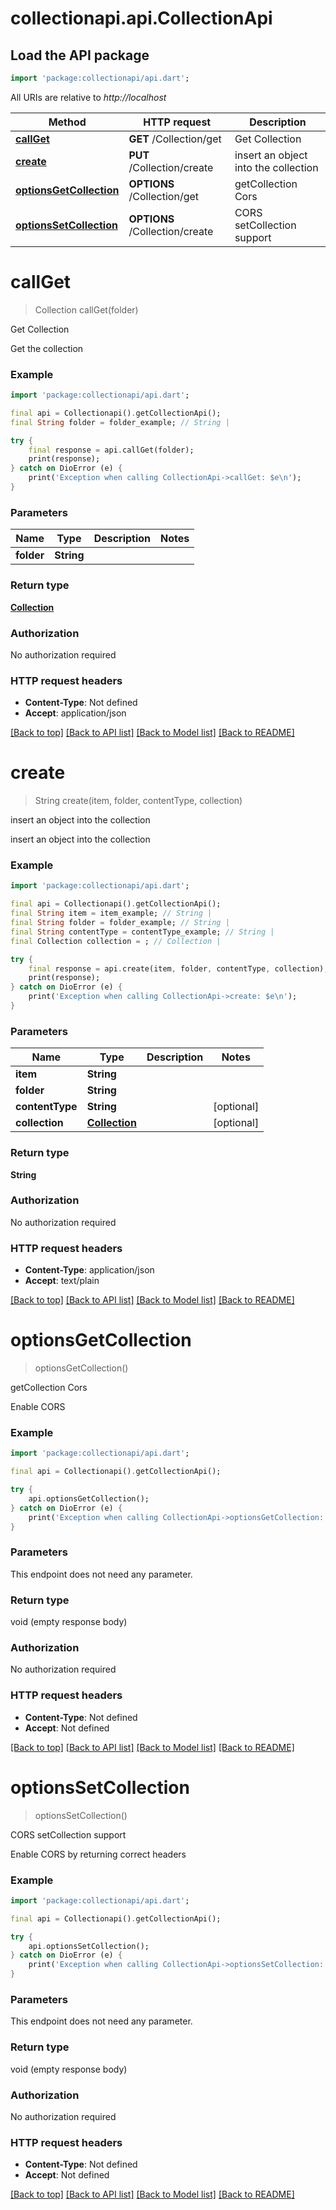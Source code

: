 # collectionapi.api.CollectionApi

## Load the API package
```dart
import 'package:collectionapi/api.dart';
```

All URIs are relative to *http://localhost*

Method | HTTP request | Description
------------- | ------------- | -------------
[**callGet**](CollectionApi.md#callget) | **GET** /Collection/get | Get Collection
[**create**](CollectionApi.md#create) | **PUT** /Collection/create | insert an object into the collection
[**optionsGetCollection**](CollectionApi.md#optionsgetcollection) | **OPTIONS** /Collection/get | getCollection Cors
[**optionsSetCollection**](CollectionApi.md#optionssetcollection) | **OPTIONS** /Collection/create | CORS setCollection support


# **callGet**
> Collection callGet(folder)

Get Collection

Get the collection 

### Example
```dart
import 'package:collectionapi/api.dart';

final api = Collectionapi().getCollectionApi();
final String folder = folder_example; // String | 

try {
    final response = api.callGet(folder);
    print(response);
} catch on DioError (e) {
    print('Exception when calling CollectionApi->callGet: $e\n');
}
```

### Parameters

Name | Type | Description  | Notes
------------- | ------------- | ------------- | -------------
 **folder** | **String**|  | 

### Return type

[**Collection**](Collection.md)

### Authorization

No authorization required

### HTTP request headers

 - **Content-Type**: Not defined
 - **Accept**: application/json

[[Back to top]](#) [[Back to API list]](../README.md#documentation-for-api-endpoints) [[Back to Model list]](../README.md#documentation-for-models) [[Back to README]](../README.md)

# **create**
> String create(item, folder, contentType, collection)

insert an object into the collection

insert an object into the collection 

### Example
```dart
import 'package:collectionapi/api.dart';

final api = Collectionapi().getCollectionApi();
final String item = item_example; // String | 
final String folder = folder_example; // String | 
final String contentType = contentType_example; // String | 
final Collection collection = ; // Collection | 

try {
    final response = api.create(item, folder, contentType, collection);
    print(response);
} catch on DioError (e) {
    print('Exception when calling CollectionApi->create: $e\n');
}
```

### Parameters

Name | Type | Description  | Notes
------------- | ------------- | ------------- | -------------
 **item** | **String**|  | 
 **folder** | **String**|  | 
 **contentType** | **String**|  | [optional] 
 **collection** | [**Collection**](Collection.md)|  | [optional] 

### Return type

**String**

### Authorization

No authorization required

### HTTP request headers

 - **Content-Type**: application/json
 - **Accept**: text/plain

[[Back to top]](#) [[Back to API list]](../README.md#documentation-for-api-endpoints) [[Back to Model list]](../README.md#documentation-for-models) [[Back to README]](../README.md)

# **optionsGetCollection**
> optionsGetCollection()

getCollection Cors

Enable CORS  

### Example
```dart
import 'package:collectionapi/api.dart';

final api = Collectionapi().getCollectionApi();

try {
    api.optionsGetCollection();
} catch on DioError (e) {
    print('Exception when calling CollectionApi->optionsGetCollection: $e\n');
}
```

### Parameters
This endpoint does not need any parameter.

### Return type

void (empty response body)

### Authorization

No authorization required

### HTTP request headers

 - **Content-Type**: Not defined
 - **Accept**: Not defined

[[Back to top]](#) [[Back to API list]](../README.md#documentation-for-api-endpoints) [[Back to Model list]](../README.md#documentation-for-models) [[Back to README]](../README.md)

# **optionsSetCollection**
> optionsSetCollection()

CORS setCollection support

Enable CORS by returning correct headers 

### Example
```dart
import 'package:collectionapi/api.dart';

final api = Collectionapi().getCollectionApi();

try {
    api.optionsSetCollection();
} catch on DioError (e) {
    print('Exception when calling CollectionApi->optionsSetCollection: $e\n');
}
```

### Parameters
This endpoint does not need any parameter.

### Return type

void (empty response body)

### Authorization

No authorization required

### HTTP request headers

 - **Content-Type**: Not defined
 - **Accept**: Not defined

[[Back to top]](#) [[Back to API list]](../README.md#documentation-for-api-endpoints) [[Back to Model list]](../README.md#documentation-for-models) [[Back to README]](../README.md)

